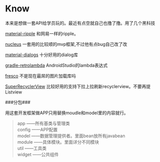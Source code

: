 # Know

本来是想做一套API给学员玩的。最近有点空就自己也撸了撸。用了几个黑科技

[material-ripple](https://github.com/balysv/material-ripple) 和网易一样的ripple。  

[nucleus](https://github.com/konmik/nucleus) 一套用的比较顺的mvp框架,不过他有点bug自己改了改   

[material-dialogs](https://github.com/afollestad/material-dialogs)  十分好用的dialog库

[gradle-retrolambda](https://github.com/evant/gradle-retrolambda) AndroidStudio的lambda表达式

[fresco](https://github.com/facebook/fresco)  不是现在最屌的图片加载库吗

[SuperRecyclerView](https://github.com/Malinskiy/SuperRecyclerView) 比较好用的支持下拉上拉刷新recyclerview。不要再提Listview

###分包###

用这套开发框架做APP只用替换moudle和model里的内容就行。  


>app ——所有基类与管理类  
config  ——APP配置  
model ——数据管理提供者。里面bean放所有javabean  
module  ——具体模块。里面详分不同模块  
util  ——工具类  
widget  ——公共组件  


